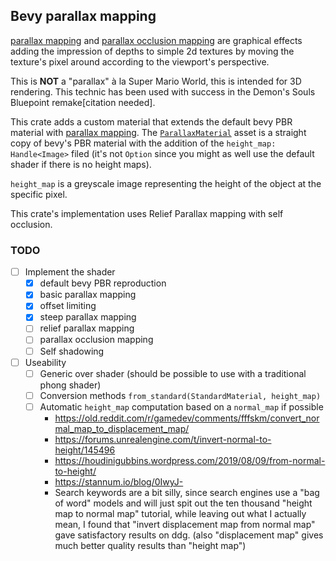 ## Bevy parallax mapping

[parallax mapping] and [parallax occlusion mapping] are graphical effects
adding the impression of depths to simple 2d textures by moving the texture's
pixel around according to the viewport's perspective.

This is **NOT** a "parallax" à la Super Mario World, this is intended for 3D
rendering. This technic has been used with success in the Demon's Souls
Bluepoint remake[citation needed].

This crate adds a custom material that extends the default bevy PBR material
with [parallax mapping]. The [`ParallaxMaterial`] asset is a straight copy
of bevy's PBR material with the addition of the `height_map: Handle<Image>`
filed (it's not `Option` since you might as well use the default shader if
there is no height maps).

`height_map` is a greyscale image representing the height of the object at the
specific pixel.

This crate's implementation uses Relief Parallax mapping with self occlusion.

### TODO

- [ ] Implement the shader
  - [X] default bevy PBR reproduction
  - [X] basic parallax mapping
  - [X] offset limiting
  - [X] steep parallax mapping
  - [ ] relief parallax mapping
  - [ ] parallax occlusion mapping
  - [ ] Self shadowing
- [ ] Useability
  - [ ] Generic over shader (should be possible to use with a
        traditional phong shader)
  - [ ] Conversion methods `from_standard(StandardMaterial, height_map)`
  - [ ] Automatic `height_map` computation based on a `normal_map` if possible
    - https://old.reddit.com/r/gamedev/comments/fffskm/convert_normal_map_to_displacement_map/
    - https://forums.unrealengine.com/t/invert-normal-to-height/145496
    - https://houdinigubbins.wordpress.com/2019/08/09/from-normal-to-height/
    - https://stannum.io/blog/0IwyJ-
    - Search keywords are a bit silly, since search engines use a "bag of word" models and will
      just spit out the ten thousand "height map to normal map" tutorial, while leaving out what
      I actually mean, I found that "invert displacement map from normal map" gave satisfactory
      results on ddg. (also "displacement map" gives much better quality results than "height map")

[parallax mapping]: https://en.wikipedia.org/wiki/Parallax_mapping
[parallax occlusion mapping]: https://en.wikipedia.org/wiki/Parallax_occlusion_mapping
[`ParallaxMaterial`]: https://docs.rs/bevy_mod_paramap/0.1.0/bevy_mod_paramap/struct.ParallaxMaterial.html
